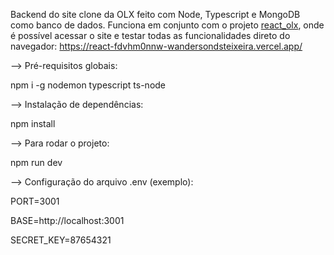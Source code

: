Backend do site clone da OLX feito com Node, Typescript e MongoDB como banco de dados. Funciona em conjunto com o projeto [react_olx](https://github.com/WandersonDSTeixeira/react_olx), onde é possível acessar o site e testar todas as funcionalidades direto do navegador: https://react-fdvhm0nnw-wandersondsteixeira.vercel.app/

—> Pré-requisitos globais:

npm i -g nodemon typescript ts-node

—> Instalação de dependências:

npm install

—> Para rodar o projeto:

npm run dev

—> Configuração do arquivo .env (exemplo):

PORT=3001

BASE=http://localhost:3001

SECRET_KEY=87654321